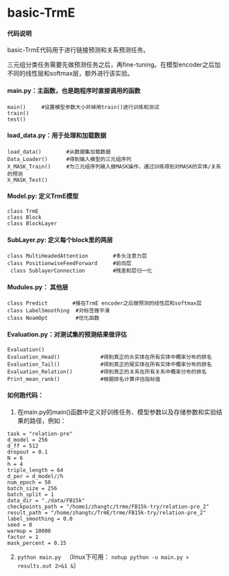 # basic-TrmE

#### 代码说明
basic-TrmE代码用于进行链接预测和关系预测任务。

三元组分类任务需要先做预测任务之后，再fine-tuning。在模型encoder之后加不同的线性层和softmax层，额外进行该实验。


#### main.py：主函数，也是跑程序时直接调用的函数


```
main()     #设置模型参数大小并掉用train()进行训练和测试          
train()                   
test()
```

####  load_data.py：用于处理和加载数据

```
load_data()        #从数据集加载数据
Data_Loader()      #得到输入模型的三元组序列
X_MASK_Train()     #为三元组序列输入做MASK操作，通过训练得到对MASK的实体/关系的预测
X_MASK_Test()
```


 
#### Model.py:  定义TrmE模型

```
class TrmE             
class Block
class BlockLayer
```
                   
   

#### SubLayer.py:  定义每个block里的两层 
```
class MultiHeadedAttention        #多头注意力层
class PositionwiseFeedForward     #前向层
 class SublayerConnection         #残差和层归一化

```
                     
             
#### Mudules.py： 其他层
```
class Predict        #接在TrmE encoder之后做预测的线性层和softmax层 
class LabelSmoothing  #对标签做平滑
class NoamOpt         #优化函数
```                    

#### Evaluation.py：对测试集的预测结果做评估
```  
Evaluation()                        
Evaluation_Head()             #得到真正的头实体在所有实体中概率分布的排名
Evaluation_Tail()             #得到真正的尾实体在所有实体中概率分布的排名
Evaluation_Relation()         #得到真正的关系在所有关系中概率分布的排名
Print_mean_rank()             #根据排名计算评估指标值
```  

#### 如何跑代码：

1. 在main.py的main()函数中定义好训练任务、模型参数以及存储参数和实验结果的路径，例如：
```
task = "relation-pre"
d_model = 256
d_ff = 512
dropout = 0.1 
N = 6 
h = 4 
triple_length = 64 
d_per = d_model//h
num_epoch = 50
batch_size = 256
batch_split = 1 
data_dir = "./data/FB15k"
checkpoints_path = "/home1/zhangtc/trme/FB15k-try/relation-pre_2" 
result_path = "/home/zhangtc/TrmE/trme/FB15k-try/relation-pre_2" 
label_smoothing = 0.0
seed = 0
warmup = 10000
factor = 1
mask_percent = 0.15
```

2. ```python main.py ``` （linux下可用： ```nohup python -u main.py > results.out 2>&1 &```）
